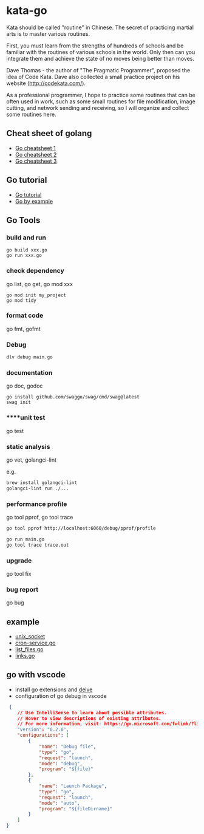# kata-go

Kata should be called "routine" in Chinese. The secret of practicing martial arts is to master various routines.

First, you must learn from the strengths of hundreds of schools and be familiar with the routines of various schools in the world. Only then can you integrate them and achieve the state of no moves being better than moves.

Dave Thomas - the author of "The Pragmatic Programmer", proposed the idea of ​​Code Kata. Dave also collected a small practice project on his website (http://codekata.com/).

As a professional programmer, I hope to practice some routines that can be often used in work, such as some small routines for file modification, image cutting, and network sending and receiving, so I will organize and collect some routines here.

## Cheat sheet of golang

* [Go cheatsheet 1](go-cheat-sheet.md)
* [Go cheatsheet 2 ](https://devhints.io/go)
* [Go cheatsheet 3](https://quickref.me/go.html)

## Go tutorial

* [Go tutorial](https://tour.golang.org/welcome/1)
* [Go by example](https://gobyexample.com/)

## Go Tools
### build and run
```shell
go build xxx.go
go run xxx.go
```
### check dependency
go list, go get, go mod xxx

```
go mod init my_project
go mod tidy
```
### format code
go fmt, gofmt

### Debug
```bash
dlv debug main.go

```
### documentation
go doc, godoc

```shell
go install github.com/swaggo/swag/cmd/swag@latest
swag init

```
### ****unit test
go test
### static analysis
go vet, golangci-lint

e.g.
  ```bash
  brew install golangci-lint
  golangci-lint run ./...
  ```
### performance profile
go tool pprof, go tool trace

```bash
go tool pprof http://localhost:6060/debug/pprof/profile

go run main.go
go tool trace trace.out
```
### upgrade
go tool fix
### bug report
go bug


## example

* [unix_socket](./kata/unix_socket)
* [cron-service.go](./kata/cron)
* [list_files.go](./kata/files/list_files.go)
* [links.go](./kata/http/links.go)

## go with vscode
* install go extensions and [delve](https://github.com/go-delve/delve/blob/master/Documentation/installation/osx/install.md)
* configuration of go debug in vscode

```json
 {
    // Use IntelliSense to learn about possible attributes.
    // Hover to view descriptions of existing attributes.
    // For more information, visit: https://go.microsoft.com/fwlink/?linkid=830387
    "version": "0.2.0",
    "configurations": [
        {
            "name": "Debug file",
            "type": "go",
            "request": "launch",
            "mode": "debug",
            "program": "${file}"
        },
        {
            "name": "Launch Package",
            "type": "go",
            "request": "launch",
            "mode": "auto",
            "program": "${fileDirname}"
        }
    ]
}
```
